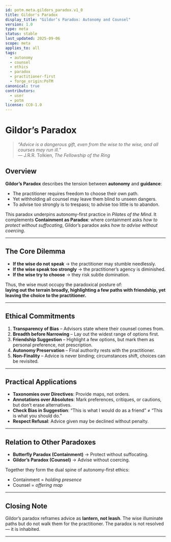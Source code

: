 ```yaml
---
id: potm.meta.gildors_paradox.v1_0
title: Gildor's Paradox
display_title: "Gildor’s Paradox: Autonomy and Counsel"
version: 1.0
type: meta
status: stable
last_updated: 2025-09-06
scope: meta
applies_to: all
tags:
  - autonomy
  - counsel
  - ethics
  - paradox
  - practitioner-first
  - forge_origin:PoTM
canonical: true
contributors:
  - user
  - potm
license: CC0-1.0
---
```


# Gildor’s Paradox

> *“Advice is a dangerous gift, even from the wise to the wise, and all courses may run ill.”*  
> — J.R.R. Tolkien, *The Fellowship of the Ring*

## Overview

**Gildor’s Paradox** describes the tension between **autonomy** and **guidance**:  
- The practitioner requires freedom to choose their own path.  
- Yet withholding all counsel may leave them blind to unseen dangers.  
- To advise too strongly is to trespass; to advise too little is to abandon.

This paradox underpins autonomy-first practice in *Pilates of the Mind*. It complements **Containment as Paradox**: where containment asks *how to protect without suffocating*, Gildor’s paradox asks *how to advise without coercing*.

---

## The Core Dilemma

- **If the wise do not speak** → the practitioner may stumble needlessly.  
- **If the wise speak too strongly** → the practitioner’s agency is diminished.  
- **If the wise try to choose** → they risk subtle domination.  

Thus, the wise must occupy the paradoxical posture of:  
**laying out the terrain broadly, highlighting a few paths with friendship, yet leaving the choice to the practitioner.**

---

## Ethical Commitments

1. **Transparency of Bias** – Advisors state where their counsel comes from.  
2. **Breadth before Narrowing** – Lay out the widest range of options first.  
3. **Friendship Suggestion** – Highlight a few options, but mark them as personal preference, not prescription.  
4. **Autonomy Preservation** – Final authority rests with the practitioner.  
5. **Non-Finality** – Advice is never binding; circumstances shift, choices can be revisited.

---

## Practical Applications

- **Taxonomies over Directives**: Provide maps, not orders.  
- **Annotations over Absolutes**: Mark preferences, critiques, or cautions, but don’t erase alternatives.  
- **Check Bias in Suggestion**: “This is what I would do as a friend” ≠ “This is what you should do.”  
- **Respect Refusal**: Advice given may be declined without penalty.  

---

## Relation to Other Paradoxes

- **Butterfly Paradox (Containment)** → Protect without suffocating.  
- **Gildor’s Paradox (Counsel)** → Advise without coercing.  

Together they form the dual spine of autonomy-first ethics:  
- Containment = *holding presence*  
- Counsel = *offering map*

---

## Closing Note

Gildor’s paradox reframes advice as **lantern, not leash**. The wise illuminate paths but do not walk them for the practitioner. The paradox is not resolved — it is inhabited.

---
